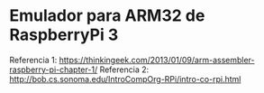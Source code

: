 # Emulador para ARM32 de RaspberryPi 3


Referencia 1: https://thinkingeek.com/2013/01/09/arm-assembler-raspberry-pi-chapter-1/
Referencia 2: http://bob.cs.sonoma.edu/IntroCompOrg-RPi/intro-co-rpi.html
